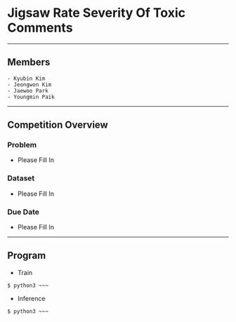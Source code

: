# Jigsaw Rate Severity Of Toxic Comments
---
## Members

```
- Kyubin Kim
- Jeongwon Kim
- Jaewoo Park
- Youngmin Paik
```
---
## Competition Overview
### Problem
- Please Fill In
### Dataset
- Please Fill In
### Due Date
- Please Fill In
---
## Program
- Train
```shell
$ python3 ~~~
```
- Inference
```shell
$ python3 ~~~
```